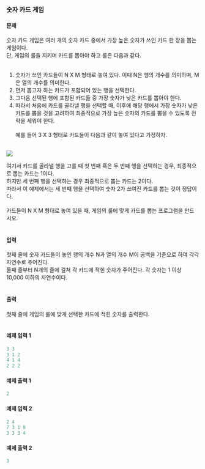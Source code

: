 ### 숫자 카드 게임  

#### 문제
숫자 카드 게임은 여러 개의 숫자 카드 중에서 가장 높은 숫자가 쓰인 카드 한 장을 뽑는 게임이다.  
단, 게임의 룰을 지키며 카드를 뽑아야 하고 룰은 다음과 같다.<br/><br/>
1. 숫자가 쓰인 카드들이 N X M 형태로 놓여 있다. 이때 N은 행의 개수를 의미하며, M은 열의 개수를 의미한다.  
2. 먼저 뽑고자 하는 카드가 포함되어 있는 행을 선택한다.
3. 그다음 선택된 행에 포함된 카드들 중 가장 숫자가 낮은 카드를 뽑아야 한다.
4. 따라서 처음에 카드를 골라낼 행을 선택할 때, 이후에 해당 행에서 가장 숫자가 낮은 카드를 뽑을 것을 고려하여 최종적으로 가장 높은 숫자의 카드를 뽑을 수 있도록 전략을 세워야 한다.<br/><br/>
예를 들어 3 X 3 형태로 카드들이 다음과 같이 놓여 있다고 가정하자.<br/><br/>

<a href=""><img src="https://ibb.co/GHtZZT6"></a>

여기서 카드를 골라낼 행을 고를 때 첫 번째 혹은 두 번째 행을 선택하는 경우, 최종적으로 뽑는 카드는 1이다.  
하지만 세 번째 행을 선택하는 경우 최종적으로 뽑는 카드는 2이다.  
따라서 이 예제에서는 세 번째 행을 선택하여 숫자 2가 쓰여진 카드를 뽑는 것이 정답이다.<br/><br/>
카드들이 N X M 형태로 놓여 있을 때, 게임의 룰에 맞게 카드를 뽑는 프로그램을 만드시오.<br/><br/>

#### 입력
첫째 줄에 숫자 카드들이 놓인 행의 개수 N과 열의 개수 M이 공백을 기준으로 하여 각각 자연수로 주어진다.  
둘째 줄부터 N개의 줄에 걸쳐 각 카드에 적힌 숫자가 주어진다. 각 숫자는 1 이상 10,000 이하의 자연수이다.<br/><br/>

#### 출력
첫째 줄에 게임의 룰에 맞게 선택한 카드에 적힌 숫자를 출력한다.<br/><br/>

#### 예제 입력 1
```python
3 3
3 1 2
4 1 4
2 2 2
```

#### 예제 출력 1
```python
2
```

#### 예제 입력 2
```python
2 4
7 3 1 8
3 3 3 4
```

#### 예제 출력 2
```python
3
```
